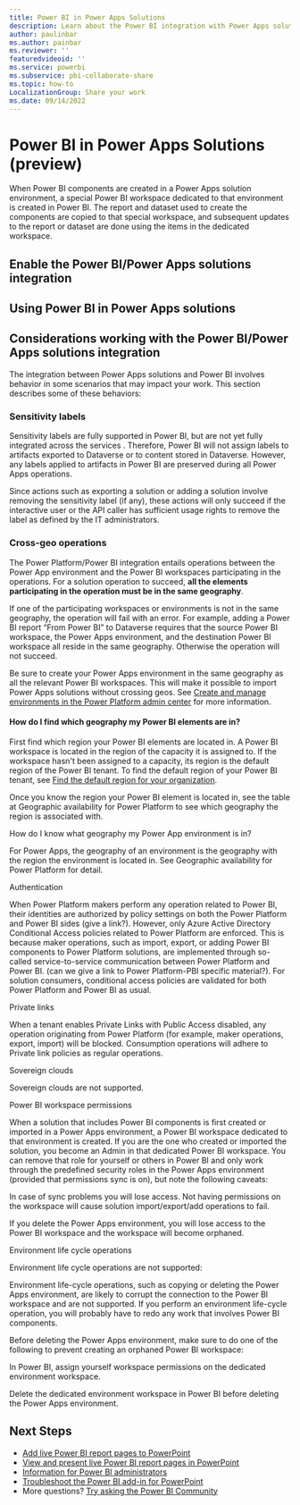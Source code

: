 ```yaml
---
title: Power BI in Power Apps Solutions
description: Learn about the Power BI integration with Power Apps solutions.
author: paulinbar
ms.author: painbar
ms.reviewer: ''
featuredvideoid: ''
ms.service: powerbi
ms.subservice: pbi-collaborate-share
ms.topic: how-to
LocalizationGroup: Share your work
ms.date: 09/14/2022
---
```


# Power BI in Power Apps Solutions (preview)

When Power BI components are created in a Power Apps solution environment, a special Power BI workspace dedicated to that environment is created in Power BI. The report and dataset used to create the components are copied to that special workspace, and subsequent updates to the report or dataset are done using the items in the dedicated workspace. 
## Enable the Power BI/Power Apps solutions integration

## Using Power BI in Power Apps solutions

## Considerations working with the Power BI/Power Apps solutions integration

The integration between Power Apps solutions and Power BI involves behavior in some scenarios that may impact your work. This section describes some of these behaviors:

### Sensitivity labels 

Sensitivity labels are fully supported in Power BI, but are not yet fully integrated across the services . Therefore, Power BI will not assign labels to artifacts exported to Dataverse or to content stored in Dataverse. However, any labels applied to artifacts in Power BI are preserved during all Power Apps operations.

Since actions such as exporting a solution or adding a solution involve removing the sensitivity label (if any), these actions will only succeed if the interactive user or the API caller has sufficient usage rights to remove the label as defined by the IT administrators.

### Cross-geo operations 

The Power Platform/Power BI integration entails operations between the Power App environment and the Power BI workspaces participating in the operations. For a solution operation to succeed, **all the elements participating in the operation must be in the same geography**.

If one of the participating workspaces or environments is not in the same geography, the operation will fail with an error. For example, adding a Power BI report “From Power BI” to Dataverse requires that the source Power BI workspace, the Power Apps environment, and the destination Power BI workspace all reside in the same geography. Otherwise the operation will not succeed. 

Be sure to create your Power Apps environment in the same geography as all the relevant Power BI workspaces. This will make it possible to import Power Apps solutions without crossing geos. See [Create and manage environments in the Power Platform admin center](/power-platform/admin/create-environment) for more information. 

#### How do I find which geography my Power BI elements are in?

First find which region your Power BI elements are located in. A Power BI workspace is located in the region of the capacity it is assigned to. If the workspace hasn't been assigned to a capacity, its region is the default region of the Power BI tenant. To find the default region of your Power BI tenant, see [Find the default region for your organization](../admin/service-admin-where-is-my-tenant-located.md). 

Once you know the region your Power BI element is located in, see the table at Geographic availability for Power Platform to see which geography the region is associated with. 

How do I know what geography my Power App environment is in? 

For Power Apps, the geography of an environment is the geography with the region the environment is located in. See Geographic availability for Power Platform for detail. 

Authentication 

When Power Platform makers perform any operation related to Power BI, their identities are authorized by policy settings on both the Power Platform and Power BI sides (give a link?). However, only Azure Active Directory Conditional Access policies related to Power Platform are enforced. This is because maker operations, such as import, export, or adding Power BI components to Power Platform solutions, are  implemented through so-called service-to-service communication between Power Platform and Power BI. (can we give a link to Power Platform-PBI specific material?). For solution consumers, conditional access policies are validated for both Power Platform and Power BI as usual. 

Private links 

When a tenant enables Private Links with Public Access disabled, any operation originating from Power Platform (for example, maker operations, export, import) will be blocked. Consumption operations will adhere to Private link policies as regular operations.   

Sovereign clouds 

Sovereign clouds are not supported. 

Power BI workspace permissions 

When a solution that includes Power BI components is first created or imported in a Power Apps environment, a Power BI workspace dedicated to that environment is created. If you are the one who created or imported the solution, you become an Admin in that dedicated Power BI workspace. You can remove that role for yourself or others in Power BI and only work through the predefined security roles in the Power Apps environment (provided that permissions sync is on), but note the following caveats:  

In case of sync problems you will lose access. Not having permissions on the workspace will cause solution import/export/add operations to fail. 

If you delete the Power Apps environment, you will lose access to the Power BI workspace and the workspace will become orphaned. 

 

Environment life cycle operations 

Environment life cycle operations are not supported: 

Environment life-cycle operations, such as copying or deleting the Power Apps environment, are likely to corrupt the connection to the Power BI workspace and are not supported. If you perform an environment life-cycle operation, you will probably have to redo any work that involves Power BI components. 

Before deleting the Power Apps environment, make sure to do one of the following to prevent creating an orphaned Power BI workspace: 

In Power BI, assign yourself workspace permissions on the dedicated environment workspace. 

Delete the dedicated environment workspace in Power BI before deleting the Power Apps environment. 


## Next Steps

* [Add live Power BI report pages to PowerPoint](./service-power-bi-powerpoint-add-in-install.md)
* [View and present live Power BI report pages in PowerPoint](./service-power-bi-powerpoint-add-in-view-present.md)
* [Information for Power BI administrators](./service-power-bi-powerpoint-add-in-admin.md)
* [Troubleshoot the Power BI add-in for PowerPoint](./service-power-bi-powerpoint-add-in-troubleshoot.md)
* More questions? [Try asking the Power BI Community](https://community.powerbi.com/)